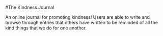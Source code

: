 #The Kindness Journal 

An online journal for promoting kindness! 
Users are able to write and browse through entries that others have written to be reminded of all the kind things that we do for one another. 


